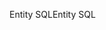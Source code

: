 <span data-ttu-id="abba8-101">Entity SQL</span><span class="sxs-lookup"><span data-stu-id="abba8-101">Entity SQL</span></span>